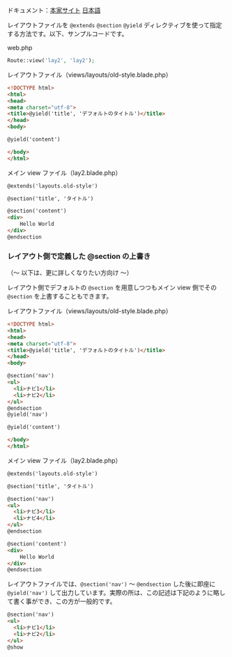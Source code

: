 ドキュメント：[本家サイト](https://laravel.com/docs/11.x/blade#layouts-using-template-inheritance) [日本語](https://readouble.com/laravel/11.x/ja/blade.html#layouts-using-template-inheritance)

レイアウトファイルを `@extends` `@section` `@yield` ディレクティブを使って指定する方法です。以下、サンプルコードです。

web.php
```php
Route::view('lay2', 'lay2');
```

レイアウトファイル（views/layouts/old-style.blade.php）
```html
<!DOCTYPE html>
<html>
<head>
<meta charset="utf-8">
<title>@yield('title', 'デフォルトのタイトル')</title>
</head>
<body>

@yield('content')

</body>
</html>
```

メイン view ファイル（lay2.blade.php）
```html
@extends('layouts.old-style')

@section('title', 'タイトル')

@section('content')
<div>
    Hello World
</div>
@endsection
```

### レイアウト側で定義した @section の上書き
（～ 以下は、更に詳しくなりたい方向け ～）

レイアウト側でデフォルトの `@section` を用意しつつもメイン view 側でその `@section` を上書することもできます。

レイアウトファイル（views/layouts/old-style.blade.php）
```html
<!DOCTYPE html>
<html>
<head>
<meta charset="utf-8">
<title>@yield('title', 'デフォルトのタイトル')</title>
</head>
<body>

@section('nav')
<ul>
  <li>ナビ1</li>
  <li>ナビ2</li>
</ul>
@endsection
@yield('nav')

@yield('content')

</body>
</html>
```

メイン view ファイル（lay2.blade.php）
```html
@extends('layouts.old-style')

@section('title', 'タイトル')

@section('nav')
<ul>
  <li>ナビ3</li>
  <li>ナビ4</li>
</ul>
@endsection

@section('content')
<div>
    Hello World
</div>
@endsection
```

レイアウトファイルでは、`@section('nav')` ～ `@endsection` した後に即座に `@yield('nav')` して出力しています。実際の所は、この記述は下記のように略して書く事ができ、この方が一般的です。

```html
@section('nav')
<ul>
  <li>ナビ1</li>
  <li>ナビ2</li>
</ul>
@show
```